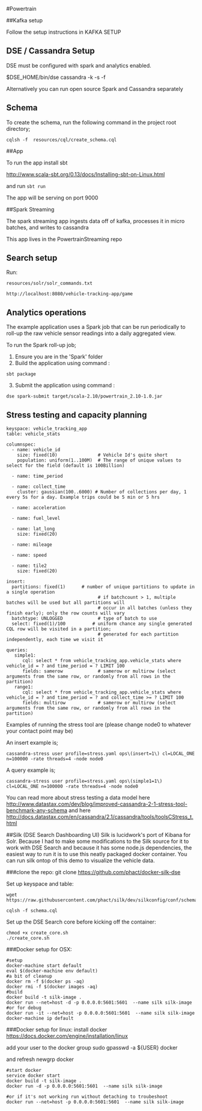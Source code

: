 #Powertrain

##Kafka setup

Follow the setup instructions in KAFKA SETUP 

## DSE / Cassandra Setup
DSE must be configured with spark and analytics enabled.

$DSE_HOME/bin/dse cassandra -k -s -f

Alternatively you can run open source Spark and Cassandra separately

## Schema

To create the schema, run the following command in the project root directory;

```
cqlsh -f  resources/cql/create_schema.cql
```

##App

To run the app install sbt

http://www.scala-sbt.org/0.13/docs/Installing-sbt-on-Linux.html

and run `sbt run`

The app will be serving on port 9000

##Spark Streaming

The spark streaming app ingests data off of kafka, processes it in micro
batches, and writes to cassandra

This app lives in the PowertrainStreaming repo

## Search setup

Run:

    resources/solr/solr_commands.txt


```
http://localhost:8080/vehicle-tracking-app/game
```

## Analytics operations

The example application uses a Spark job that can be run periodically to roll-up the raw vehicle sensor readings into a daily aggregated view.

To run the Spark roll-up job;

1. Ensure you are in the 'Spark' folder
2. Build the application using command :
  ```
  sbt package
  ```
3. Submit the application using command :
  ```
  dse spark-submit target/scala-2.10/powertrain_2.10-1.0.jar
  ```

## Stress testing and capacity planning
```
keyspace: vehicle_tracking_app
table: vehicle_stats

columnspec:
  - name: vehicle_id
    size: fixed(10)               # Vehicle Id's quite short
    population: uniform(1..100M)  # The range of unique values to select for the field (default is 100Billion)

  - name: time_period

  - name: collect_time
    cluster: gaussian(100..6000) # Number of collections per day, 1 every 5s for a day. Example trips could be 5 min or 5 hrs

  - name: acceleration

  - name: fuel_level

  - name: lat_long
    size: fixed(20)

  - name: mileage

  - name: speed

  - name: tile2
    size: fixed(20)

insert:
  partitions: fixed(1)      # number of unique partitions to update in a single operation
                                  # if batchcount > 1, multiple batches will be used but all partitions will
                                  # occur in all batches (unless they finish early); only the row counts will vary
  batchtype: UNLOGGED             # type of batch to use
  select: fixed(1)/100          # uniform chance any single generated CQL row will be visited in a partition;
                                  # generated for each partition independently, each time we visit it

queries:
   simple1:
      cql: select * from vehicle_tracking_app.vehicle_stats where vehicle_id = ? and time_period = ? LIMIT 100
      fields: samerow             # samerow or multirow (select arguments from the same row, or randomly from all rows in the partition)
   range1:
      cql: select * from vehicle_tracking_app.vehicle_stats where vehicle_id = ? and time_period = ? and collect_time >= ? LIMIT 100
      fields: multirow            # samerow or multirow (select arguments from the same row, or randomly from all rows in the partition)

```
Examples of running the stress tool are (please change node0 to whatever your contact point may be)

An insert example is;
```
cassandra-stress user profile=stress.yaml ops\(insert=1\) cl=LOCAL_ONE n=100000 -rate threads=4 -node node0 
```
A query example is;
```
cassandra-stress user profile=stress.yaml ops\(simple1=1\) cl=LOCAL_ONE n=100000 -rate threads=4 -node node0 
```

You can read more about stress testing a data model here 
http://www.datastax.com/dev/blog/improved-cassandra-2-1-stress-tool-benchmark-any-schema and here 
http://docs.datastax.com/en/cassandra/2.1/cassandra/tools/toolsCStress_t.html

##Silk (DSE Search Dashboarding UI)
Silk is lucidwork's port of Kibana for Solr. Because I had to make some modifications to the Silk source for it to work with DSE Search and because it has some node.js dependencies, the easiest way to run it is to use this neatly packaged docker container. You can run silk ontop of this demo to visualize the vehicle data.

###clone the repo:
    git clone https://github.com/phact/docker-silk-dse

Set up keyspace and table:

    wget https://raw.githubusercontent.com/phact/silk/dev/silkconfig/conf/schema.cql
    
    cqlsh -f schema.cql
    
Set up the DSE Search core before kicking off the container:
    
    chmod +x create_core.sh
    ./create_core.sh

###Docker setup for OSX:

```
#setup
docker-machine start default
eval $(docker-machine env default)
#a bit of cleanup
docker rm -f $(docker ps -aq)
docker rmi -f $(docker images -aq)
#build
docker build -t silk-image .
docker run --net=host -d -p 0.0.0.0:5601:5601  --name silk silk-image
#or for debug
docker run -it --net=host -p 0.0.0.0:5601:5601  --name silk silk-image
docker-machine ip default
```

###Docker setup for linux:
install docker https://docs.docker.com/engine/installation/linux

add your user to the docker group
    sudo gpasswd -a ${USER} docker

and refresh 
   newgrp docker 


````
#start docker
service docker start
docker build -t silk-image .
docker run -d -p 0.0.0.0:5601:5601  --name silk silk-image

#or if it's not working run without detaching to troubeshoot
docker run --net=host -p 0.0.0.0:5601:5601  --name silk silk-image
````
